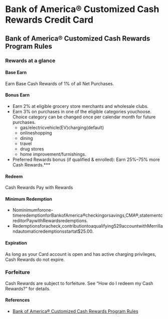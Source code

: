 # Bank of America® Customized Cash Rewards Credit Card

## Bank of America® Customized Cash Rewards Program Rules

### Rewards at a glance

#### Base Earn
Earn Base Cash Rewards of 1% of all Net Purchases.

#### Bonus Earn

- Earn 2% at eligible grocery store merchants and wholesale clubs.
- Earn 3% on purchases in one of the eligible categories youchoose. Choice category can be changed once per calendar month for future purchases.
  - gas/electricvehicle(EV)charging(default)
  - onlineshopping
  - dining
  - travel
  - drug stores
  - home improvement/furnishings.
- Preferred Rewards bonus (if qualified & enrolled): Earn 25%–75% more Cash Rewards.***

#### Redeem

Cash Rewards Pay with Rewards

#### Minimum Redemption

- Nominimumforone-timeredemptionforBankofAmerica®checkingorsavings,CMA®,statementcreditorPaywithRewardsredemptions.
- Redemptionsforacheck,contributiontoaqualifying529accountwithMerrillandautomaticredemptionsstartat$25.00.

#### Expiration

As long as your Card account is open and has active charging privileges, Cash Rewards do not expire.

### Forfeiture

Cash Rewards are subject to forfeiture. See “How do I redeem my Cash Rewards?” for details.

#### References

- [Bank of America® Customized Cash Rewards Program Rules](https://www.managerewardsonline.bankofamerica.com/cms/published/root/duo/sharedContent/pdf/cash/CW2_202401_D_ADA.pdf)

